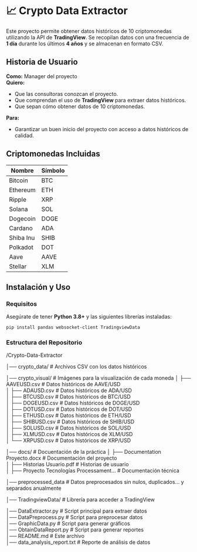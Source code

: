 # 📈 Crypto Data Extractor  

Este proyecto permite obtener datos históricos de 10 criptomonedas utilizando la API de **TradingView**. Se recopilan datos con una frecuencia de **1 día** durante los últimos **4 años** y se almacenan en formato CSV.

## Historia de Usuario  

**Como:** Manager del proyecto  
**Quiero:**  
- Que las consultoras conozcan el proyecto.  
- Que comprendan el uso de **TradingView** para extraer datos históricos.  
- Que sepan cómo obtener datos de 10 criptomonedas.  

**Para:**  
- Garantizar un buen inicio del proyecto con acceso a datos históricos de calidad.

## Criptomonedas Incluidas  

| Nombre       | Símbolo  |
|-------------|---------|
| Bitcoin     | BTC     |
| Ethereum    | ETH     |
| Ripple      | XRP     |
| Solana      | SOL     |
| Dogecoin    | DOGE    |
| Cardano     | ADA     |
| Shiba Inu   | SHIB    |
| Polkadot    | DOT     |
| Aave        | AAVE    |
| Stellar     | XLM     | 

## Instalación y Uso  

### Requisitos  

Asegúrate de tener **Python 3.8+** y las siguientes librerías instaladas:  
```sh
pip install pandas websocket-client TradingviewData
```

### Estructura del Repositorio
/Crypto-Data-Extractor

│── crypto_data/              # Archivos CSV con los datos históricos  

│── crypto_visual/            # Imágenes para la visualización de cada moneda
│   ├── AAVEUSD.csv           # Datos históricos de AAVE/USD  
│   ├── ADAUSD.csv            # Datos históricos de ADA/USD  
│   ├── BTCUSD.csv            # Datos históricos de BTC/USD  
│   ├── DOGEUSD.csv           # Datos históricos de DOGE/USD  
│   ├── DOTUSD.csv            # Datos históricos de DOT/USD  
│   ├── ETHUSD.csv            # Datos históricos de ETH/USD  
│   ├── SHIBUSD.csv           # Datos históricos de SHIB/USD  
│   ├── SOLUSD.csv            # Datos históricos de SOL/USD  
│   ├── XLMUSD.csv            # Datos históricos de XLM/USD  
│   └── XRPUSD.csv            # Datos históricos de XRP/USD  

│── docs/                     # Docuentación de la práctica
│   ├── Documentation Proyecto.docx  # Documentación del proyecto  
│   ├── Historias Usuario.pdf     # Historias de usuario  
│   ├── Proyecto Tecnologías Processament...  # Documentación técnica  

│── preprocessed_data         # Datos preprocesados sin nulos, duplicados... y separados anualmente

│── TradingviewData/          # Librería para acceder a TradingView  

│── DataExtractor.py          # Script principal para extraer datos  
│── DataPreprocess.py         # Script para preprocesar datos  
│── GraphicData.py            # Script para generar gráficos  
│── ObtainDataReport.py       # Script para generar reportes  
│── README.md                 # Este archivo  
│── data_analysis_report.txt  # Reporte de análisis de datos  
